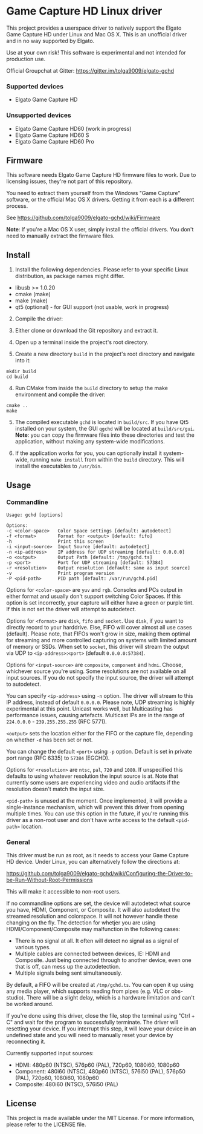 # Game Capture HD Linux driver

This project provides a userspace driver to natively support the Elgato Game
Capture HD under Linux and Mac OS X. This is an unofficial driver and in no way
supported by Elgato.

Use at your own risk! This software is experimental and not intended for
production use.

Official Groupchat at Gitter: https://gitter.im/tolga9009/elgato-gchd


### Supported devices

* Elgato Game Capture HD

### Unsupported devices

* Elgato Game Capture HD60 (work in progress)
* Elgato Game Capture HD60 S
* Elgato Game Capture HD60 Pro


## Firmware

This software needs Elgato Game Capture HD firmware files to work. Due to
licensing issues, they're not part of this repository.

You need to extract them yourself from the Windows "Game Capture" software,
or the official Mac OS X drivers. Getting it from each is a different process.

See https://github.com/tolga9009/elgato-gchd/wiki/Firmware

**Note**: If you're a Mac OS X user, simply install the official drivers. You
don't need to manually extract the firmware files.

## Install

1. Install the following dependencies. Please refer to your specific Linux
distribution, as package names might differ.

* libusb >= 1.0.20
* cmake (make)
* make (make)
* qt5 (optional) - for GUI support (not usable, work in progress)

2. Compile the driver:

1. Either clone or download the Git repository and extract it.

2. Open up a terminal inside the project's root directory.

3. Create a new directory `build` in the project's root directory and
navigate into it:

```
mkdir build
cd build
```

4. Run CMake from inside the `build` directory to setup the make
environment and compile the driver:

```
cmake ..
make
```

5. The compiled executable `gchd` is located in `build/src`. If you have
Qt5 installed on your system, the GUI `qgchd` will be located at
`build/src/gui`.
**Note**: you can copy the firmware files into these directories and test
the application, without making any system-wide modifications.

3. If the application works for you, you can optionally install it system-wide,
running `make install` from within the `build` directory. This will install the
executables to `/usr/bin`.


## Usage

### Commandline

```
Usage: gchd [options]

Options:
-c <color-space>   Color Space settings [default: autodetect]
-f <format>        Format for <output> [default: fifo]
-h                 Print this screen
-i <input-source>  Input Source [default: autodetect]
-n <ip-address>    IP address for UDP streaming [default: 0.0.0.0]
-o <output>        Output Path [default: /tmp/gchd.ts]
-p <port>          Port for UDP streaming [default: 57384]
-r <resolution>    Output resolution [default: same as input source]
-v                 Print program version
-P <pid-path>      PID path [default: /var/run/gchd.pid]
```

Options for `<color-space>` are `yuv` and `rgb`. Consoles and PCs output in
either format and usually don't support switching Color Spaces. If this option
is set incorrectly, your capture will either have a green or purple tint.
If this is not set the driver will attempt to autodetect.

Options for `<format>` are `disk`, `fifo` and `socket`. Use `disk`, if you want
to directly record to your harddrive. Else, FIFO will cover almost all use cases
(default). Please note, that FIFOs won't grow in size, making them optimal for
streaming and more controlled capturing on systems with limited amount of memory
or SSDs. When set to `socket`, this driver will stream the output via UDP to
`<ip-address>`:`<port>` (default `0.0.0.0:57384`).

Options for `<input-source>` are `composite`, `component` and `hdmi`. Choose,
whichever source you're using. Some resolutions are not available on all input
sources. If you do not specify the input source, the driver will attempt
to autodetect.

You can specify `<ip-address>` using `-n` option. The driver will stream to this
IP address, instead of default `0.0.0.0`. Please note, UDP streaming is highly
experimental at this point. Unicast works well, but Multicasting has performance
issues, causing artefacts. Multicast IPs are in the range of `224.0.0.0` -
`239.255.255.255` (RFC 5771).

`<output>` sets the location either for the FIFO or the capture file,
depending on whether `-d` has been set or not.

You can change the default `<port>` using `-p` option. Default is set in private
port range (RFC 6335) to `57384` (EGCHD).

Options for `<resolution>` are `ntsc`, `pal`, `720` and `1080`. If unspecified
this defaults to using whatever resolution the input source is at. Note that
currently some users are experiencing video and audio artifacts if the
resolution doesn't match the input size.

`<pid-path>` is unused at the moment. Once implemented, it will provide a
single-instance mechanism, which will prevent this driver from opening multiple
times. You can use this option in the future, if you're running this driver as a
non-root user and don't have write access to the default `<pid-path>` location.


### General

This driver must be run as root, as it needs to access your Game Capture HD
device. Under Linux, you can alternatively follow the directions at:

https://github.com/tolga9009/elgato-gchd/wiki/Configuring-the-Driver-to-be-Run-Without-Root-Permissions

This will make it accessible to non-root users.

If no commandline options are set, the device will autodetect what source you
have, HDMI, Component, or Composite. It will also autodetect the streamed
resolution and colorspace. It will not however handle these changing on the fly.
The detection for whetjer you are using HDMI/Component/Composite may malfunction
in the following cases:

* There is no signal at all. It often will detect no signal as a signal of
various types.
* Multiple cables are connected between devices, IE: HDMI and Composite. Just
being connected through to another device, even one that is off, can mess up
the autodetection.
* Multiple signals being sent simultaneously.

By default, a FIFO will be created at `/tmp/gchd.ts`. You can open it up using
any media player, which supports reading from pipes (e.g. VLC or obs-studio).
There will be a slight delay, which is a hardware limitation and can't be worked
around.

If you're done using this driver, close the file, stop the terminal using
"Ctrl + C" and wait for the program to successfully terminate. The driver will
resetting your device. If you interrupt this step, it will leave your device in
an undefined state and you will need to manually reset your device by
reconnecting it.

Currently supported input sources:

* HDMI: 480p60 (NTSC), 576p60 (PAL), 720p60, 1080i60, 1080p60
* Component: 480i60 (NTSC), 480p60 (NTSC), 576i50 (PAL), 576p50 (PAL), 720p60,
1080i60, 1080p60
* Composite: 480i60 (NTSC), 576i50 (PAL)


## License

This project is made available under the MIT License. For more information,
please refer to the LICENSE file.
